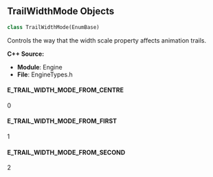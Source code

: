 ## TrailWidthMode Objects

```python
class TrailWidthMode(EnumBase)
```

Controls the way that the width scale property affects animation trails.

**C++ Source:**

- **Module**: Engine
- **File**: EngineTypes.h

<a id="unreal.TrailWidthMode.E_TRAIL_WIDTH_MODE_FROM_CENTRE"></a>

#### E_TRAIL_WIDTH_MODE_FROM_CENTRE

0

<a id="unreal.TrailWidthMode.E_TRAIL_WIDTH_MODE_FROM_FIRST"></a>

#### E_TRAIL_WIDTH_MODE_FROM_FIRST

1

<a id="unreal.TrailWidthMode.E_TRAIL_WIDTH_MODE_FROM_SECOND"></a>

#### E_TRAIL_WIDTH_MODE_FROM_SECOND

2

<a id="unreal.SceneCapturePrimitiveRenderMode"></a>
